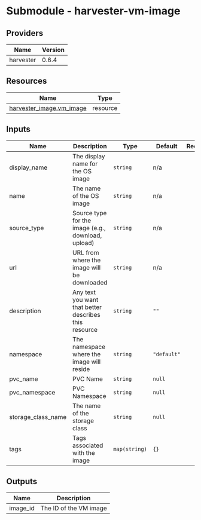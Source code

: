 # Submodule - harvester-vm-image

<!-- BEGIN_TF_DOCS -->
## Providers

| Name | Version |
|------|---------|
| harvester | 0.6.4 |



## Resources

| Name | Type |
|------|------|
| [harvester_image.vm_image](https://registry.terraform.io/providers/harvester/harvester/0.6.4/docs/resources/image) | resource |

## Inputs

| Name | Description | Type | Default | Required |
|------|-------------|------|---------|:--------:|
| display_name | The display name for the OS image | `string` | n/a | yes |
| name | The name of the OS image | `string` | n/a | yes |
| source_type | Source type for the image (e.g., download, upload) | `string` | n/a | yes |
| url | URL from where the image will be downloaded | `string` | n/a | yes |
| description | Any text you want that better describes this resource | `string` | `""` | no |
| namespace | The namespace where the image will reside | `string` | `"default"` | no |
| pvc_name | PVC Name | `string` | `null` | no |
| pvc_namespace | PVC Namespace | `string` | `null` | no |
| storage_class_name | The name of the storage class | `string` | `null` | no |
| tags | Tags associated with the image | `map(string)` | `{}` | no |  

## Outputs

| Name | Description |
|------|-------------|
| image_id | The ID of the VM image |
<!-- END_TF_DOCS -->
